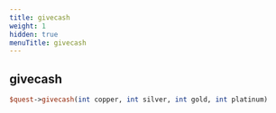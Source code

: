 ```yaml
---
title: givecash
weight: 1
hidden: true
menuTitle: givecash
---
```

## givecash
```perl
$quest->givecash(int copper, int silver, int gold, int platinum)
```